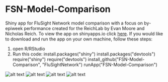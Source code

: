 # FSN-Model-Comparison

Shiny app for FluSight Network model comparison with a focus on by-epiweek performance created for the ReichLab by Evan Moore and Nicholas Reich. To view the app on shinyapps.io click [here](https://reichlab.shinyapps.io/FSN-Model-Comparison/). If you would like to download and run the app on your own machine, follow these steps: 
1. open R/RStudio
2. Run this code: install.packages("shiny") install.packages("devtools") require("shiny") require("devtools") install_github("FSN-Model-Comparison", "FluSightNetwork") runApp("FSN-Model-Comparison")

![alt text](https://imgur.com/oykTsaC.png "Heatmap")
![alt text](https://imgur.com/sB6A0xW.png "Facet")
![alt text](https://imgur.com/ywkUgA1.png "Color")
![alt text](https://imgur.com/TKpJI95.png "Color/Facet")
